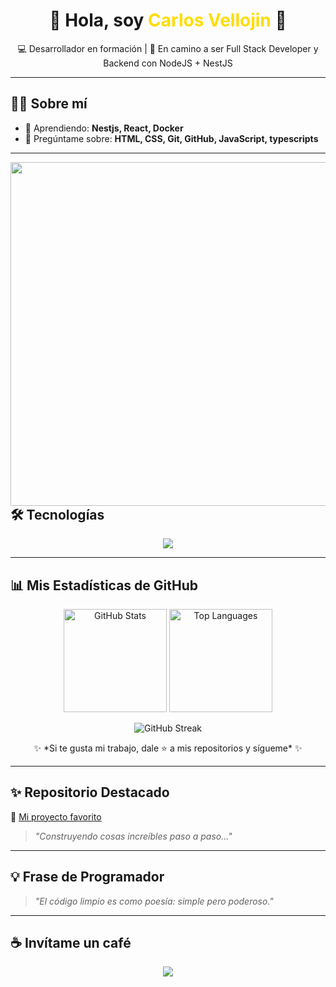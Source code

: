 <h1 align="center">👋 Hola, soy <span style="color:#FFDD00;">Carlos Vellojin</span> 🚀</h1>

<p align="center">
  💻 Desarrollador en formación | 🎯 En camino a ser Full Stack Developer y Backend con NodeJS + NestJS
</p>

---

## 🧑‍💻 Sobre mí
- 🌱 Aprendiendo: **Nestjs, React, Docker**
- 💬 Pregúntame sobre: **HTML, CSS, Git, GitHub, JavaScript, typescripts**

---
<picture> <img align="right" src="https://github.com/7oSkaaa/7oSkaaa/blob/main/Images/Right_Side.gif?raw=true" width = 550px></picture>



## 🛠 Tecnologías
<p align="center">
  <img src="https://skillicons.dev/icons?i=html,css,js,nodejs,react,postgres,docker,git,github,vscode" />
</p>

---
## 📊 Mis Estadísticas de GitHub

<p align="center">
  <!-- Stats -->
  <img 
    src="https://github-readme-stats.vercel.app/api?username=ADRCODE05&show_icons=true&theme=tokyonight&hide_border=true&count_private=true&include_all_commits=true" 
    height="165" 
    alt="GitHub Stats"
  />
  <!-- Top Languages -->
  <img 
    src="https://github-readme-stats.vercel.app/api/top-langs/?username=ADRCODE05&layout=compact&theme=tokyonight&hide_border=true" 
    height="165"
    alt="Top Languages"
  />
</p>

<p align="center">
  <!-- Streak (con fallback) -->
  <img 
    src="https://streak-stats.demolab.com?user=ADRCODE05&theme=tokyonight&hide_border=true" 
    alt="GitHub Streak"
    onerror="this.src='https://github-readme-activity-graph.vercel.app/graph?username=ADRCODE05&theme=tokyo-night&hide_border=true'"
  />
</p>

<p align="center">
  ✨ *Si te gusta mi trabajo, dale ⭐ a mis repositorios y sígueme* ✨
</p>




---

## ✨ Repositorio Destacado

📌 [Mi proyecto favorito](https://github.com/ADRCODE05/Onboarding)  
> *"Construyendo cosas increíbles paso a paso..."*

---

## 💡 Frase de Programador

> *"El código limpio es como poesía: simple pero poderoso."*

---

## ☕ Invítame un café

<p align="center">
  <a href="https://buymeacoffee.com/TU_USUARIO">
    <img src="https://img.shields.io/badge/Buy%20me%20a%20coffee-%23FFDD00?style=for-the-badge&logo=buy-me-a-coffee&logoColor=black" />
  </a>
</p>
